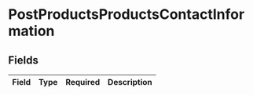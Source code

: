 # PostProductsProductsContactInformation


## Fields

| Field       | Type        | Required    | Description |
| ----------- | ----------- | ----------- | ----------- |